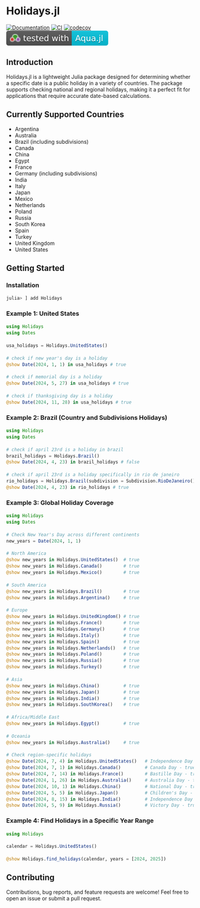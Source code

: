 # Holidays.jl

[![Documentation](https://img.shields.io/badge/docs-dev-blue.svg)](https://raphasampaio.github.io/Holidays.jl/dev)
[![CI](https://github.com/raphasampaio/Holidays.jl/actions/workflows/CI.yml/badge.svg)](https://github.com/raphasampaio/Holidays.jl/actions/workflows/CI.yml)
[![codecov](https://codecov.io/gh/raphasampaio/Holidays.jl/graph/badge.svg?token=bM7aXQsSOZ)](https://codecov.io/gh/raphasampaio/Holidays.jl)
[![Aqua](https://raw.githubusercontent.com/JuliaTesting/Aqua.jl/master/badge.svg)](https://github.com/JuliaTesting/Aqua.jl)

## Introduction

Holidays.jl is a lightweight Julia package designed for determining whether a specific date is a public holiday in a variety of countries. The package supports checking national and regional holidays, making it a perfect fit for applications that require accurate date-based calculations.

## Currently Supported Countries

- Argentina
- Australia
- Brazil (including subdivisions)
- Canada
- China
- Egypt
- France
- Germany (including subdivisions)
- India
- Italy
- Japan
- Mexico
- Netherlands
- Poland
- Russia
- South Korea
- Spain
- Turkey
- United Kingdom
- United States

## Getting Started

### Installation

```julia
julia> ] add Holidays
```

### Example 1: United States

```julia
using Holidays
using Dates

usa_holidays = Holidays.UnitedStates()

# check if new year's day is a holiday
@show Date(2024, 1, 1) in usa_holidays # true

# check if memorial day is a holiday
@show Date(2024, 5, 27) in usa_holidays # true

# check if thanksgiving day is a holiday
@show Date(2024, 11, 28) in usa_holidays # true
```

### Example 2: Brazil (Country and Subdivisions Holidays)

```julia
using Holidays
using Dates

# check if april 23rd is a holiday in brazil
brazil_holidays = Holidays.Brazil()
@show Date(2024, 4, 23) in brazil_holidays # false

# check if april 23rd is a holiday specifically in rio de janeiro
rio_holidays = Holidays.Brazil(subdivision = Subdivision.RioDeJaneiro())
@show Date(2024, 4, 23) in rio_holidays # true
```

### Example 3: Global Holiday Coverage

```julia
using Holidays
using Dates

# Check New Year's Day across different continents
new_years = Date(2024, 1, 1)

# North America
@show new_years in Holidays.UnitedStates()  # true
@show new_years in Holidays.Canada()        # true
@show new_years in Holidays.Mexico()        # true

# South America  
@show new_years in Holidays.Brazil()        # true
@show new_years in Holidays.Argentina()     # true

# Europe
@show new_years in Holidays.UnitedKingdom() # true
@show new_years in Holidays.France()        # true
@show new_years in Holidays.Germany()       # true
@show new_years in Holidays.Italy()         # true
@show new_years in Holidays.Spain()         # true
@show new_years in Holidays.Netherlands()   # true
@show new_years in Holidays.Poland()        # true
@show new_years in Holidays.Russia()        # true
@show new_years in Holidays.Turkey()        # true

# Asia
@show new_years in Holidays.China()         # true
@show new_years in Holidays.Japan()         # true
@show new_years in Holidays.India()         # true
@show new_years in Holidays.SouthKorea()    # true

# Africa/Middle East
@show new_years in Holidays.Egypt()         # true

# Oceania
@show new_years in Holidays.Australia()     # true

# Check region-specific holidays
@show Date(2024, 7, 4) in Holidays.UnitedStates()   # Independence Day - true
@show Date(2024, 7, 1) in Holidays.Canada()         # Canada Day - true
@show Date(2024, 7, 14) in Holidays.France()        # Bastille Day - true
@show Date(2024, 1, 26) in Holidays.Australia()     # Australia Day - true
@show Date(2024, 10, 1) in Holidays.China()         # National Day - true
@show Date(2024, 5, 5) in Holidays.Japan()          # Children's Day - true
@show Date(2024, 8, 15) in Holidays.India()         # Independence Day - true
@show Date(2024, 5, 9) in Holidays.Russia()         # Victory Day - true
```

### Example 4: Find Holidays in a Specific Year Range

```julia
using Holidays

calendar = Holidays.UnitedStates()

@show Holidays.find_holidays(calendar, years = [2024, 2025])
```

## Contributing

Contributions, bug reports, and feature requests are welcome! Feel free to open an issue or submit a pull request.